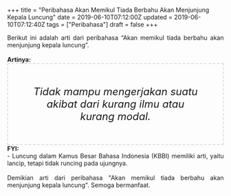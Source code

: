 +++
title = "Peribahasa Akan Memikul Tiada Berbahu Akan Menjunjung Kepala Luncung"
date = 2019-06-10T07:12:00Z
updated = 2019-06-10T07:12:40Z
tags = ["Peribahasa"]
draft = false
+++

<div dir="ltr" style="text-align: left;" trbidi="on"><div style="text-align: justify;">Berikut ini adalah arti dari peribahasa “Akan memikul tiada berbahu akan menjunjung kepala luncung”.</div><br /><div style="text-align: justify;"><b>Artinya:</b></div><div style="border: 2px dashed #ddd; font-size: 24px; height: auto; margin: 0 auto; padding: 50px; text-align: center; width: auto;"><i>Tidak mampu mengerjakan suatu akibat dari kurang ilmu atau kurang modal.</i></div><div style="text-align: justify;"><b>FYI:</b><br />- Luncung dalam Kamus Besar Bahasa Indonesia (KBBI) memiliki arti, yaitu lancip, tetapi tidak runcing pada ujungnya.<br /><br /></div><div style="text-align: justify;">Demikian arti dari peribahasa "Akan memikul tiada berbahu akan menjunjung kepala luncung". Semoga bermanfaat.</div></div>
